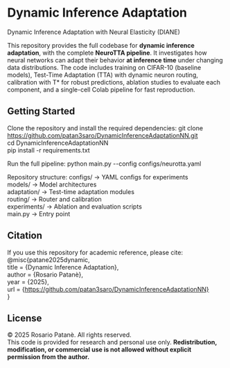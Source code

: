 # Dynamic Inference Adaptation

Dynamic Inference Adaptation with Neural Elasticity (DIANE)

This repository provides the full codebase for **dynamic inference adaptation**, with the complete **NeuroTTA pipeline**. It investigates how neural networks can adapt their behavior **at inference time** under changing data distributions. The code includes training on CIFAR-10 (baseline models), Test-Time Adaptation (TTA) with dynamic neuron routing, calibration with T* for robust predictions, ablation studies to evaluate each component, and a single-cell Colab pipeline for fast reproduction.

## Getting Started
Clone the repository and install the required dependencies:
git clone https://github.com/patan3saro/DynamicInferenceAdaptationNN.git  
cd DynamicInferenceAdaptationNN  
pip install -r requirements.txt  

Run the full pipeline:
python main.py --config configs/neurotta.yaml  

Repository structure:
configs/ → YAML configs for experiments  
models/ → Model architectures  
adaptation/ → Test-time adaptation modules  
routing/ → Router and calibration  
experiments/ → Ablation and evaluation scripts  
main.py → Entry point  

## Citation
If you use this repository for academic reference, please cite:
@misc{patane2025dynamic,  
  title  = {Dynamic Inference Adaptation},  
  author = {Rosario Patanè},  
  year   = {2025},  
  url    = {https://github.com/patan3saro/DynamicInferenceAdaptationNN}  
}

## License
© 2025 Rosario Patanè. All rights reserved.  
This code is provided for research and personal use only. **Redistribution, modification, or commercial use is not allowed without explicit permission from the author.**
